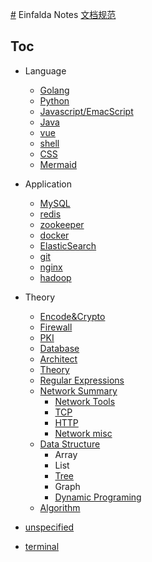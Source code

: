 [#](#.md) Einfalda Notes
  [文档规范](zet-010221164751-73.md)
  
## Toc
* Language
  * [Golang](zet-310121131409-66.md)
  * [Python](zet-310121135923-71.md)
  * [Javascript/EmacScript](zet-010221201023-75.md)
  * [Java](zet-010221201057-75.md)
  * [vue](zet-310121190616-70.md)
  * [shell](zet-310121190714-70.md)
  * [CSS](210202-1732.md)
  * [Mermaid](210427-2004.md)

* Application
  * [MySQL](zet-310121140846-71.md)
  * [redis](zet-310121121417-65.md)
  * [zookeeper](zet-310121123430-65.md)
  * [docker](zet-280121172134-66.md)
  * [ElasticSearch](210203-1047.md)
  * [git](zet-310121123614-65.md)
  * [nginx](zet-310121122541-65.md)
  * [hadoop](zet-310121140733-71.md)

* Theory
  * [Encode&Crypto](210802-1607.md)
  * [Firewall](210220-1050.md)
  * [PKI](210531-1024.md)
  * [Database](210203-2311.md)
  * [Architect](210203-1756.md)
  * [Theory](210202-1736.md)
  * [Regular Expressions](210220-1427.md)
  * [Network Summary](210203-1417.md)
    * [Network Tools](210202-1726.md)
    * [TCP](zet-010221162407-73.md)
    * [HTTP](zet-020221161959-75.md)
    * [Network misc](210311-1720.md)
  * [Data Structure](210312-1740.md)
    * Array
    * List
    * [Tree](210203-2259.md)
    * Graph
    * [Dynamic Programing](210328-1738.md)
  * [Algorithm](210203-2257.md)
* [unspecified](210202-1737.md)
* [terminal](210630-1813.md)
